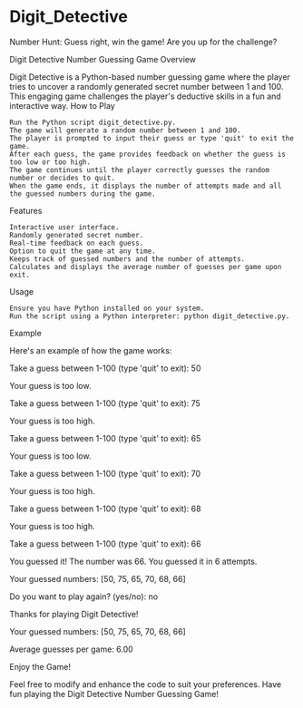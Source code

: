 # Digit_Detective
Number Hunt: Guess right, win the game! Are you up for the challenge?

Digit Detective Number Guessing Game
Overview

Digit Detective is a Python-based number guessing game where the player tries to uncover a randomly generated secret number between 1 and 100. This engaging game challenges the player's deductive skills in a fun and interactive way.
How to Play

    Run the Python script digit_detective.py.
    The game will generate a random number between 1 and 100.
    The player is prompted to input their guess or type 'quit' to exit the game.
    After each guess, the game provides feedback on whether the guess is too low or too high.
    The game continues until the player correctly guesses the random number or decides to quit.
    When the game ends, it displays the number of attempts made and all the guessed numbers during the game.

Features

    Interactive user interface.
    Randomly generated secret number.
    Real-time feedback on each guess.
    Option to quit the game at any time.
    Keeps track of guessed numbers and the number of attempts.
    Calculates and displays the average number of guesses per game upon exit.

Usage

    Ensure you have Python installed on your system.
    Run the script using a Python interpreter: python digit_detective.py.

Example

Here's an example of how the game works:

Take a guess between 1-100 (type 'quit' to exit): 50

Your guess is too low.

Take a guess between 1-100 (type 'quit' to exit): 75

Your guess is too high.

Take a guess between 1-100 (type 'quit' to exit): 65

Your guess is too low.

Take a guess between 1-100 (type 'quit' to exit): 70

Your guess is too high.

Take a guess between 1-100 (type 'quit' to exit): 68

Your guess is too high.

Take a guess between 1-100 (type 'quit' to exit): 66

You guessed it! The number was 66. You guessed it in 6 attempts.

Your guessed numbers: [50, 75, 65, 70, 68, 66]

Do you want to play again? (yes/no): no

Thanks for playing Digit Detective!

Your guessed numbers: [50, 75, 65, 70, 68, 66]

Average guesses per game: 6.00


Enjoy the Game!

Feel free to modify and enhance the code to suit your preferences. Have fun playing the Digit Detective Number Guessing Game!
